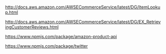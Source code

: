 http://docs.aws.amazon.com/AWSECommerceService/latest/DG/ItemLookup.html

http://docs.aws.amazon.com/AWSECommerceService/latest/DG/EX_RetrievingCustomerReviews.html

https://www.npmjs.com/package/amazon-product-api


https://www.npmjs.com/package/twitter
    
